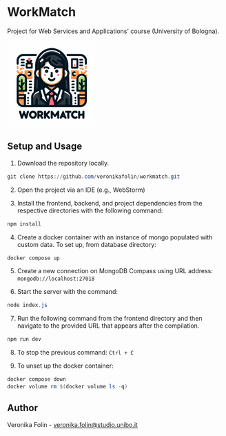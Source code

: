# WorkMatch

Project for Web Services and Applications' course (University of Bologna).

<img src="frontend/src/assets/logo.jpeg" alt="logo" width="200"/>

## Setup and Usage

1. Download the repository locally.

```powershell
git clone https://github.com/veronikafolin/workmatch.git
```

2. Open the project via an IDE (e.g., WebStorm)

3. Install the frontend, backend, and project dependencies from the respective directories with the following command:

```powershell
npm install
```

4. Create a docker container with an instance of mongo populated with custom data. To set up, from database directory:

```powershell
docker compose up 
```

5. Create a new connection on MongoDB Compass using URL address: `mongodb://localhost:27018`

6. Start the server with the command:

```powershell
node index.js
```

7. Run the following command from the frontend directory and then navigate to the provided URL that appears after the compilation.

```sh
npm run dev
```

8. To stop the previous command: `Ctrl + C`

9. To unset up the docker container:

```powershell
docker compose down
docker volume rm $(docker volume ls -q)
```

## Author

Veronika Folin - veronika.folin@studio.unibo.it